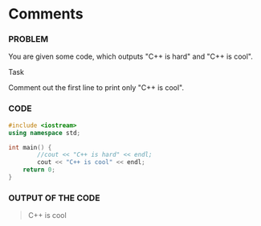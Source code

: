 # Comments

### PROBLEM

You are given some code, which outputs "C++ is hard" and "C++ is cool".

Task

Comment out the first line to print only "C++ is cool". 

### CODE
```cpp
#include <iostream>
using namespace std;

int main() {
        //cout << "C++ is hard" << endl;
        cout << "C++ is cool" << endl;
	return 0;
}
```

### OUTPUT OF THE CODE
> C++ is cool<br>
